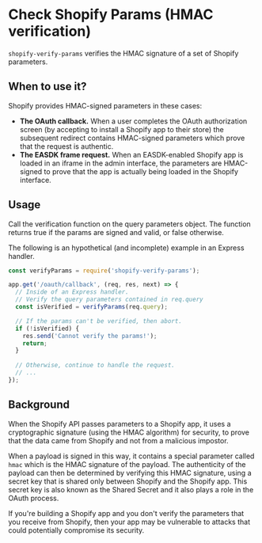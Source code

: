 # Check Shopify Params (HMAC verification)

`shopify-verify-params` verifies the HMAC signature of a set of Shopify parameters.

## When to use it?

Shopify provides HMAC-signed parameters in these cases:

- **The OAuth callback.** When a user completes the OAuth authorization screen (by accepting to install a Shopify app to their store) the subsequent redirect contains HMAC-signed parameters which prove that the request is authentic.
- **The EASDK frame request.** When an EASDK-enabled Shopify app is loaded in an iframe in the admin interface, the parameters are HMAC-signed to prove that the app is actually being loaded in the Shopify interface.

## Usage

Call the verification function on the query parameters object. The function returns true if the params are signed and valid, or false otherwise.

The following is an hypothetical (and incomplete) example in an Express handler.

```js
const verifyParams = require('shopify-verify-params');

app.get('/oauth/callback', (req, res, next) => {
  // Inside of an Express handler.
  // Verify the query parameters contained in req.query
  const isVerified = verifyParams(req.query);

  // If the params can't be verified, then abort.
  if (!isVerified) {
    res.send('Cannot verify the params!');
    return;
  }
  
  // Otherwise, continue to handle the request.
  // ...
});
```

## Background

When the Shopify API passes parameters to a Shopify app, it uses a cryptographic signature (using the HMAC algorithm) for security, to prove that the data came from Shopify and not from a malicious impostor.

When a payload is signed in this way, it contains a special parameter called `hmac` which is the HMAC signature of the payload. The authenticity of the payload can then be determined by verifying this HMAC signature, using a secret key that is shared only between Shopify and the Shopify app. This secret key is also known as the Shared Secret and it also plays a role in the OAuth process.

If you're building a Shopify app and you don't verify the parameters that you receive from Shopify, then your app may be vulnerable to attacks that could potentially compromise its security.
